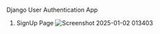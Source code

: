 Django User Authentication App
1. SignUp Page
   ![Screenshot 2025-01-02 013403](https://github.com/user-attachments/assets/d94ba11a-59e4-43d8-87e4-05f2a8f560da)

